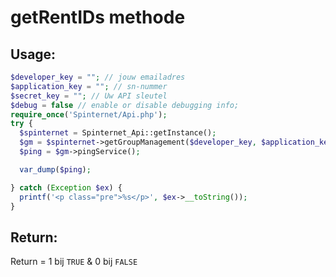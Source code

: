getRentIDs methode
=======================

## Usage:

```php
$developer_key = ""; // jouw emailadres
$application_key = ""; // sn-nummer
$secret_key = ""; // Uw API sleutel
$debug = false // enable or disable debugging info;
require_once('Spinternet/Api.php');
try {
  $spinternet = Spinternet_Api::getInstance();
  $gm = $spinternet->getGroupManagement($developer_key, $application_key, $secret_key, $debug);
  $ping = $gm->pingService();

  var_dump($ping);

} catch (Exception $ex) {
  printf('<p class="pre">%s</p>', $ex->__toString());
}
```

## Return:

Return = 1 bij `TRUE` & 0 bij `FALSE` 
